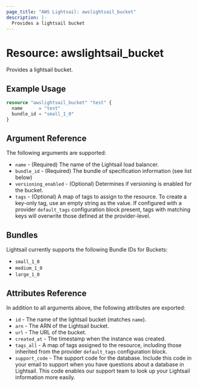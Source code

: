 ```yaml
---
page_title: "AWS Lightsail: awslightsail_bucket"
description: |-
  Provides a lightsail bucket
---
```


# Resource: awslightsail_bucket

Provides a lightsail bucket.

## Example Usage

```terraform
resource "awslightsail_bucket" "test" {
  name      = "test"
  bundle_id = "small_1_0"
}
```

## Argument Reference

The following arguments are supported:

* `name` - (Required) The name of the Lightsail load balancer.
* `bundle_id` - (Required) The bundle of specification information (see list below)
* `versioning_enabled` - (Optional) Determines if versioning is enabled for the bucket. 
* `tags` - (Optional) A map of tags to assign to the resource. To create a key-only tag, use an empty string as the value. If configured with a provider `default_tags` configuration block present, tags with matching keys will overwrite those defined at the provider-level.

## Bundles

Lightsail currently supports the following Bundle IDs for Buckets:

* `small_1_0`
* `medium_1_0`
* `large_1_0`

## Attributes Reference

In addition to all arguments above, the following attributes are exported:

* `id` - The name of the lightsail bucket (matches `name`).
* `arn` - The ARN of the Lightsail bucket.
* `url` - The URL of the bucket.
* `created_at` - The timestamp when the instance was created.
* `tags_all` - A map of tags assigned to the resource, including those inherited from the provider `default_tags` configuration block.
* `support_code` - The support code for the database. Include this code in your email to support when you have questions about a database in Lightsail. This code enables our support team to look up your Lightsail information more easily.